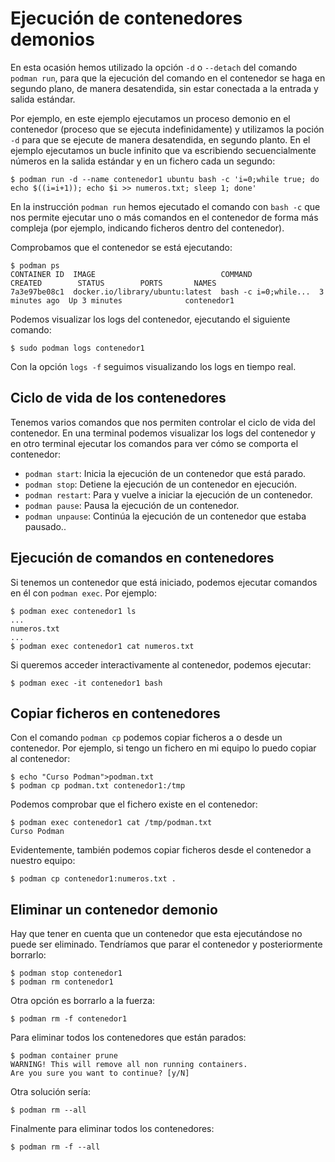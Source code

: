 # Ejecución de contenedores demonios

En esta ocasión hemos utilizado la opción `-d` o `--detach` del comando `podman run`, para que la ejecución del comando en el contenedor se haga en segundo plano, de manera desatendida, sin estar conectada a la entrada y salida estándar.

Por ejemplo, en este ejemplo ejecutamos un proceso demonio en el contenedor (proceso que se ejecuta indefinidamente) y utilizamos la poción `-d` para que se ejecute de manera desatendida, en segundo planto. En el ejemplo ejecutamos un bucle infinito que va escribiendo secuencialmente números en la salida estándar y en un fichero cada un segundo:

```
$ podman run -d --name contenedor1 ubuntu bash -c 'i=0;while true; do echo $((i=i+1)); echo $i >> numeros.txt; sleep 1; done'
```

En la instrucción `podman run` hemos ejecutado el comando con `bash -c` que nos permite ejecutar uno o más comandos en el contenedor de forma más compleja (por ejemplo, indicando ficheros dentro del contenedor).

Comprobamos que el contenedor se está ejecutando:

```
$ podman ps
CONTAINER ID  IMAGE                            COMMAND               CREATED        STATUS        PORTS       NAMES
7a3e97be08c1  docker.io/library/ubuntu:latest  bash -c i=0;while...  3 minutes ago  Up 3 minutes              contenedor1
```

Podemos visualizar los logs del contenedor, ejecutando el siguiente comando:

```
$ sudo podman logs contenedor1
```

Con la opción `logs -f` seguimos visualizando los logs en tiempo real.

## Ciclo de vida de los contenedores

Tenemos varios comandos que nos permiten controlar el ciclo de vida del contenedor. En una terminal podemos visualizar los logs del contenedor y en otro terminal ejecutar los comandos para ver cómo se comporta el contenedor:

* `podman start`: Inicia la ejecución de un contenedor que está parado.
* `podman stop`: Detiene la ejecución de un contenedor en ejecución.
* `podman restart`: Para y vuelve a iniciar la ejecución de un contenedor.
* `podman pause`: Pausa la ejecución de un contenedor.
* `podman unpause`: Continúa la ejecución de un contenedor que estaba pausado..

## Ejecución de comandos en contenedores

Si tenemos un contenedor que está iniciado, podemos ejecutar comandos en él con `podman exec`. Por ejemplo:

```
$ podman exec contenedor1 ls
...
numeros.txt
...
$ podman exec contenedor1 cat numeros.txt
```

Si queremos acceder interactivamente al contenedor, podemos ejecutar:

```
$ podman exec -it contenedor1 bash
```

## Copiar ficheros en contenedores

Con el comando `podman cp` podemos copiar ficheros a o desde un contenedor. Por ejemplo, si tengo un fichero en mi equipo lo puedo copiar al contenedor:

```
$ echo "Curso Podman">podman.txt
$ podman cp podman.txt contenedor1:/tmp
```

Podemos comprobar que el fichero existe en el contenedor:

```
$ podman exec contenedor1 cat /tmp/podman.txt
Curso Podman
```

Evidentemente, también podemos copiar ficheros desde el contenedor a nuestro equipo:

```
$ podman cp contenedor1:numeros.txt .
```

## Eliminar un contenedor demonio

Hay que tener en cuenta que un contenedor que esta ejecutándose no puede ser eliminado. Tendríamos que parar el contenedor y posteriormente borrarlo:

```
$ podman stop contenedor1
$ podman rm contenedor1
```

Otra opción es borrarlo a la fuerza:

```
$ podman rm -f contenedor1
```

Para eliminar todos los contenedores que están parados:

```
$ podman container prune
WARNING! This will remove all non running containers.
Are you sure you want to continue? [y/N] 
```

Otra solución sería:

```
$ podman rm --all
```

Finalmente para eliminar todos los contenedores:

```
$ podman rm -f --all
```
